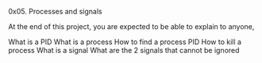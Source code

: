 0x05. Processes and signals

At the end of this project, you are expected to be able to explain to anyone,

What is a PID
What is a process
How to find a process PID
How to kill a process
What is a signal
What are the 2 signals that cannot be ignored
